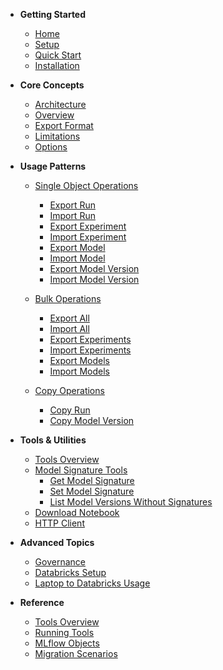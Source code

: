 - **Getting Started**
  - [Home](/)
  - [Setup](README.md#setup)
  - [Quick Start](README.md#quick-start)
  - [Installation](README.md#local-setup)

- **Core Concepts**
  - [Architecture](README.md#high-level-architecture)
  - [Overview](README.md#overview)
  - [Export Format](export_format.md)
  - [Limitations](limitations.md)
  - [Options](options.md)

- **Usage Patterns**
  - [Single Object Operations](single.md)
    - [Export Run](single.md#export-run)
    - [Import Run](single.md#import-run)
    - [Export Experiment](single.md#export-experiment)
    - [Import Experiment](single.md#import-experiment)
    - [Export Model](single.md#export-registered-model)
    - [Import Model](single.md#import-registered-model)
    - [Export Model Version](single.md#export-model-version)
    - [Import Model Version](single.md#import-model-version)

  - [Bulk Operations](bulk.md)
    - [Export All](bulk.md#export-all-mlflow-objects)
    - [Import All](bulk.md#import-all-mlflow-objects)
    - [Export Experiments](bulk.md#export-experiments)
    - [Import Experiments](bulk.md#import-experiments)
    - [Export Models](bulk.md#export-registered-models)
    - [Import Models](bulk.md#import-registered-models)

  - [Copy Operations](copy.md)
    - [Copy Run](copy.md#copy-run)
    - [Copy Model Version](copy.md#copy-model-version)

- **Tools & Utilities**
  - [Tools Overview](tools.md)
  - [Model Signature Tools](tools.md#model-signature-tools)
    - [Get Model Signature](tools.md#get-model-signature)
    - [Set Model Signature](tools.md#set-model-signature)
    - [List Model Versions Without Signatures](tools.md#list-model-versions-without-a-model-signature)
  - [Download Notebook](tools.md#download-notebook-with-revision)
  - [HTTP Client](tools.md#call-http_client---mlflow-api-or-databricks-api)

- **Advanced Topics**
  - [Governance](governance.md)
  - [Databricks Setup](README.md#databricks-notebook-setup)
  - [Laptop to Databricks Usage](README.md#laptop-to-databricks-usage)

- **Reference**
  - [Tools Overview](README.md#tools-overview)
  - [Running Tools](README.md#running-mlflow-export-import-tools)
  - [MLflow Objects](README.md#mlflow-objects)
  - [Migration Scenarios](README.md#mlflow-migration-scenarios)